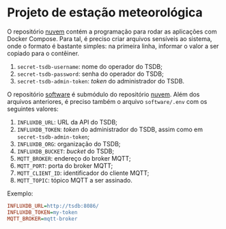 # Projeto de estação meteorológica

O repositório [nuvem](https://github.com/estacao-meteorologica/nuvem) contém a programação para rodar as aplicações com Docker Compose. Para tal, é preciso criar arquivos sensíveis ao sistema, onde o formato é bastante simples: na primeira linha, informar o valor a ser copiado para o contêiner.

1. `secret-tsdb-username`: nome do operador do TSDB;
1. `secret-tsdb-password`: senha do operador do TSDB; 
1. `secret-tsdb-admin-token`: *token* do administrador do TSDB.

O repositório [software](https://github.com/estacao-meteorologica/software) é submódulo do repositório [nuvem](https://github.com/estacao-meteorologica/nuvem). Além dos arquivos anteriores, é preciso também o arquivo `software/.env` com os seguintes valores:

1. `INFLUXDB_URL`: URL da API do TSDB;
1. `INFLUXDB_TOKEN`: *token* do administrador do TSDB, assim como em `secret-tsdb-admin-token`;
1. `INFLUXDB_ORG`: organização do TSDB;
1. `INFLUXDB_BUCKET`: *bucket* do TSDB;
1. `MQTT_BROKER`: endereço do broker MQTT;
1. `MQTT_PORT`: porta do broker MQTT;
1. `MQTT_CLIENT_ID`: identificador do cliente MQTT;
1. `MQTT_TOPIC`: tópico MQTT a ser assinado.

Exemplo:

```ini
INFLUXDB_URL=http://tsdb:8086/
INFLUXDB_TOKEN=my-token
MQTT_BROKER=mqtt-broker
```
